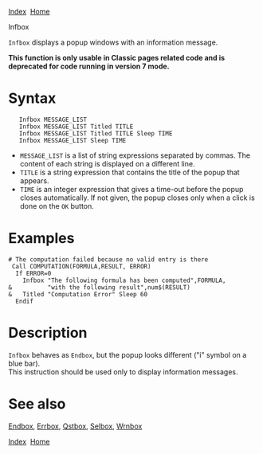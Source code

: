 [Index](index.html)  [Home](getting-started_home.html)

Infbox

`Infbox` displays a popup windows with an information message.

**This function is only usable in Classic pages related code and is deprecated for code running in version 7 mode.**

# Syntax

```
   Infbox MESSAGE_LIST
   Infbox MESSAGE_LIST Titled TITLE
   Infbox MESSAGE_LIST Titled TITLE Sleep TIME
   Infbox MESSAGE_LIST Sleep TIME
```

* `MESSAGE_LIST` is a list of string expressions separated by commas. The content of each string is displayed on a different line.
* `TITLE` is a string expression that contains the title of the popup that appears.
* `TIME` is an integer expression that gives a time-out before the popup closes automatically. If not given, the popup closes only when a click is done on the `OK` button.

# Examples

```
# The computation failed because no valid entry is there
 Call COMPUTATION(FORMULA,RESULT, ERROR)
  If ERROR=0
    Infbox "The following formula has been computed",FORMULA,
&          "with the following result",num$(RESULT)
&   Titled "Computation Error" Sleep 60
  Endif
```

# Description

`Infbox` behaves as `Endbox`, but the popup looks different ("i" symbol on a blue bar).  
This instruction should be used only to display information messages.

# See also

[Endbox](4gl_Endbox.html), [Errbox](4gl_Errbox.html), [Qstbox](4gl_Qstbox.html), [Selbox](4gl_Selbox.html), [Wrnbox](4gl_Wrnbox.html)

  

[Index](index.html)  [Home](getting-started_home.html)